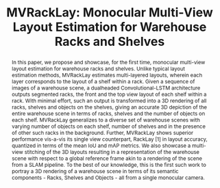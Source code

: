 ---
layout: project-page-new
title: "MVRackLay: Monocular Multi-View Layout Estimation for Warehouse Racks and Shelves"
authors:
  - name: Pranjali Pathre
    sup: 1
  - name: Anurag Sahu
    sup: 1
  - name: Ashwin Rao
    sup: 1
  - name: Avinash Prabhu
    sup: 1
  - name: Meher Shashwat Nigam
    sup: 1
  - name: Tanvi Karandikar
    sup: 1
  - name: Meher Shashwat Nigam
    sup: 2
  - name: Harit Pandya
    sup: 1
affiliations:
  - name: IIIT Hyderabad, India
    link: https://robotics.iiit.ac.in
    sup: 1
  - name: Toshiba Research, UK
    link: #
    sup: 2
permalink: /publications/2022/Pranjali_MVRackLay/
abstract: "In this paper, we propose and showcase, for the first time, monocular multi-view layout estimation for warehouse racks and shelves. Unlike typical layout estimation methods, MVRackLay estimates multi-layered layouts, wherein each layer corresponds to the layout of a shelf within a rack. Given a sequence of images of a warehouse scene, a dualheaded Convolutional-LSTM architecture outputs segmented racks, the front and the top view layout of each shelf within a rack. With minimal effort, such an output is transformed into a 3D rendering of all racks, shelves and objects on the shelves, giving an accurate 3D depiction of the entire warehouse scene in terms of racks, shelves and the number of objects on each shelf. MVRackLay generalizes to a diverse set of warehouse scenes with varying number of objects on each shelf, number of shelves and in the presence of other such racks in the background. Further, MVRackLay shows superior performance vis-a-vis its single view counterpart, RackLay [1] in layout accuracy, quantized in terms of the mean IoU and mAP metrics. We also showcase a multi-view stitching of the 3D layouts resulting in a representation of the warehouse scene with respect to a global reference frame akin to a rendering of the scene from a SLAM pipeline. To the best of our knowledge, this is the first such
work to portray a 3D rendering of a warehouse scene in terms of its semantic components - Racks, Shelves and Objects - all from a single monocular camera."
paper: https://arxiv.org/pdf/2211.16882.pdf
code: https://github.com/pranjali-pathre/vRacklay 
#supplement: https://iiitaphyd-my.sharepoint.com/personal/avneesh_mishra_research_iiit_ac_in/Documents/Forms/All.aspx?RootFolder=%2Fpersonal%2Favneesh%5Fmishra%5Fresearch%5Fiiit%5Fac%5Fin%2FDocuments%2FRRC%2FOpposing%20View%20Loop%20Closure%2FE2CNN%2FPresented%20Material%2FReF%20Paper&FolderCTID=0x012000A1AB309DA2EB7542856220193D0C0808
#video: https://robotics.iiit.ac.in/publications/2020/deep-mpc-for-visual-servoing/video.mp4
#iframe: https://www.youtube.com/embed/mLv90hLakBk # https://www.youtube.com/embed/jhjskX4FQwA

---